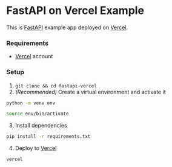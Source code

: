 # FastAPI on Vercel Example

This is [FastAPI](https://fastapi.tiangolo.com/) example app deployed on [Vercel].

### Requirements

-   [Vercel] account

### Setup

1. `git clone && cd fastapi-vercel`
2. _(Recommended)_ Create a virtual environment and activate it

```bash
python -m venv env

source env/bin/activate
```

3. Install dependencies

```bash
pip install -r requirements.txt
```

4. Deploy to [Vercel]

```bash
vercel
```

[vercel]: (vercel.com/)
